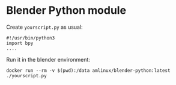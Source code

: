 # Blender Python module

Create `yourscript.py` as usual:

    #!/usr/bin/python3
    import bpy
    ....

Run it in the blender environment:

    docker run --rm -v $(pwd):/data amlinux/blender-python:latest ./yourscript.py

